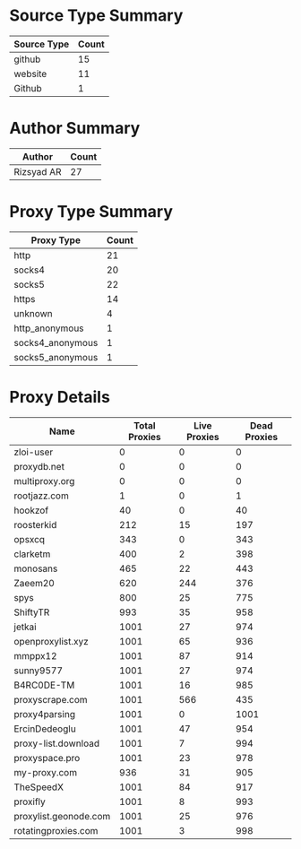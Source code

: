# Source Type Summary

| Source Type | Count |
|-------------|-------|
| github | 15 |
| website | 11 |
| Github | 1 |


# Author Summary

| Author | Count |
|--------|-------|
| Rizsyad AR | 27 |


# Proxy Type Summary

| Proxy Type | Count |
|------------|-------|
| http | 21 |
| socks4 | 20 |
| socks5 | 22 |
| https | 14 |
| unknown | 4 |
| http_anonymous | 1 |
| socks4_anonymous | 1 |
| socks5_anonymous | 1 |


# Proxy Details

| Name | Total Proxies | Live Proxies | Dead Proxies |
|------|---------------|--------------|---------------|
| zloi-user | 0 | 0 | 0 |
| proxydb.net | 0 | 0 | 0 |
| multiproxy.org | 0 | 0 | 0 |
| rootjazz.com | 1 | 0 | 1 |
| hookzof | 40 | 0 | 40 |
| roosterkid | 212 | 15 | 197 |
| opsxcq | 343 | 0 | 343 |
| clarketm | 400 | 2 | 398 |
| monosans | 465 | 22 | 443 |
| Zaeem20 | 620 | 244 | 376 |
| spys | 800 | 25 | 775 |
| ShiftyTR | 993 | 35 | 958 |
| jetkai | 1001 | 27 | 974 |
| openproxylist.xyz | 1001 | 65 | 936 |
| mmppx12 | 1001 | 87 | 914 |
| sunny9577 | 1001 | 27 | 974 |
| B4RC0DE-TM | 1001 | 16 | 985 |
| proxyscrape.com | 1001 | 566 | 435 |
| proxy4parsing | 1001 | 0 | 1001 |
| ErcinDedeoglu | 1001 | 47 | 954 |
| proxy-list.download | 1001 | 7 | 994 |
| proxyspace.pro | 1001 | 23 | 978 |
| my-proxy.com | 936 | 31 | 905 |
| TheSpeedX | 1001 | 84 | 917 |
| proxifly | 1001 | 8 | 993 |
| proxylist.geonode.com | 1001 | 25 | 976 |
| rotatingproxies.com | 1001 | 3 | 998 |
